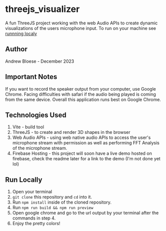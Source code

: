 # threejs_visualizer
A fun ThreeJS project working with the web Audio APIs to create dynamic visualizations of the users microphone input. To run on your machine see [runnning localy](##Run-Locally)

## Author
Andrew Bloese - December 2023

## Important Notes 
If you want to record the speaker output from your computer, use Google Chrome. Facing difficulties with safari if the audio being played is coming from the same device. Overall this application runs best on Google Chrome. 

## Technologies Used
1. Vite - build tool
2. ThreeJS - to create and render 3D shapes in the browser
3. Web Audio APIs - using web native audio APIs to access the user's microphone stream with permission as well as performing FFT Analysis of the microphone stream.
4. Firebase Hosting - this project will soon have a live demo hosted on firebase, check the readme later for a link to the demo (I'm not done yet lol)
   

## Run Locally
1. Open your terminal 
2. `git clone` this repository and `cd` into it.
3. Run `npm install` inside of the cloned repository. 
4. Run `npm run build && npm run preview` 
5. Open google chrome and go to the url output by your terminal after the commands in step 4.
6. Enjoy the pretty colors!

